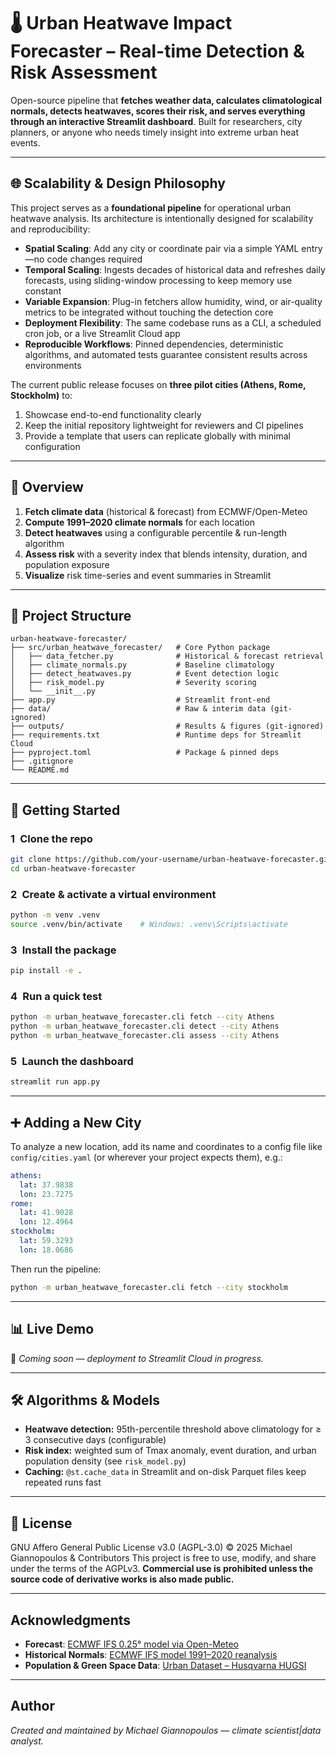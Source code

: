 # 🌡️ Urban Heatwave Impact Forecaster – Real-time Detection & Risk Assessment

Open-source pipeline that **fetches weather data, calculates climatological normals, detects heatwaves, scores their risk, and serves everything through an interactive Streamlit dashboard**.
Built for researchers, city planners, or anyone who needs timely insight into extreme urban heat events.

---

## 🌐 Scalability & Design Philosophy

This project serves as a **foundational pipeline** for operational urban heatwave analysis. Its architecture is intentionally designed for scalability and reproducibility:

* **Spatial Scaling**: Add any city or coordinate pair via a simple YAML entry—no code changes required
* **Temporal Scaling**: Ingests decades of historical data and refreshes daily forecasts, using sliding-window processing to keep memory use constant
* **Variable Expansion**: Plug-in fetchers allow humidity, wind, or air-quality metrics to be integrated without touching the detection core
* **Deployment Flexibility**: The same codebase runs as a CLI, a scheduled cron job, or a live Streamlit Cloud app
* **Reproducible Workflows**: Pinned dependencies, deterministic algorithms, and automated tests guarantee consistent results across environments

The current public release focuses on **three pilot cities (Athens, Rome, Stockholm)** to:

1. Showcase end-to-end functionality clearly
2. Keep the initial repository lightweight for reviewers and CI pipelines
3. Provide a template that users can replicate globally with minimal configuration

---

## 🧠 Overview

1. **Fetch climate data** (historical & forecast) from ECMWF/Open-Meteo
2. **Compute 1991–2020 climate normals** for each location
3. **Detect heatwaves** using a configurable percentile & run-length algorithm
4. **Assess risk** with a severity index that blends intensity, duration, and population exposure
5. **Visualize** risk time-series and event summaries in Streamlit

---

## 📂 Project Structure

```
urban-heatwave-forecaster/
├── src/urban_heatwave_forecaster/   # Core Python package
│   ├── data_fetcher.py              # Historical & forecast retrieval
│   ├── climate_normals.py           # Baseline climatology
│   ├── detect_heatwaves.py          # Event detection logic
│   ├── risk_model.py                # Severity scoring
│   └── __init__.py
├── app.py                           # Streamlit front-end
├── data/                            # Raw & interim data (git-ignored)
├── outputs/                         # Results & figures (git-ignored)
├── requirements.txt                 # Runtime deps for Streamlit Cloud
├── pyproject.toml                   # Package & pinned deps
├── .gitignore
└── README.md
```

---

## 🚀 Getting Started

### 1 Clone the repo

```bash
git clone https://github.com/your-username/urban-heatwave-forecaster.git
cd urban-heatwave-forecaster
```

### 2 Create & activate a virtual environment

```bash
python -m venv .venv
source .venv/bin/activate    # Windows: .venv\Scripts\activate
```

### 3 Install the package

```bash
pip install -e .
```

### 4 Run a quick test

```bash
python -m urban_heatwave_forecaster.cli fetch --city Athens
python -m urban_heatwave_forecaster.cli detect --city Athens
python -m urban_heatwave_forecaster.cli assess --city Athens
```

### 5 Launch the dashboard

```bash
streamlit run app.py
```

---

## ➕ Adding a New City

To analyze a new location, add its name and coordinates to a config file like `config/cities.yaml` (or wherever your project expects them), e.g.:

```yaml
athens:
  lat: 37.9838
  lon: 23.7275
rome:
  lat: 41.9028
  lon: 12.4964
stockholm:
  lat: 59.3293
  lon: 18.0686
```

Then run the pipeline:

```bash
python -m urban_heatwave_forecaster.cli fetch --city stockholm
```

---

## 📊 Live Demo

🚧 *Coming soon — deployment to Streamlit Cloud in progress.*

---

## 🛠 Algorithms & Models

* **Heatwave detection:** 95th-percentile threshold above climatology for ≥ 3 consecutive days (configurable)
* **Risk index:** weighted sum of Tmax anomaly, event duration, and urban population density (see `risk_model.py`)
* **Caching:** `@st.cache_data` in Streamlit and on-disk Parquet files keep repeated runs fast

---


## 📜 License

GNU Affero General Public License v3.0 (AGPL-3.0) © 2025 Michael Giannopoulos & Contributors
This project is free to use, modify, and share under the terms of the AGPLv3.
**Commercial use is prohibited unless the source code of derivative works is also made public.**


---

## Acknowledgments

* **Forecast**: [ECMWF IFS 0.25° model via Open-Meteo](https://open-meteo.com/)
* **Historical Normals**: [ECMWF IFS model 1991–2020 reanalysis](https://open-meteo.com/en/docs/historical-weather-api)
* **Population & Green Space Data**: [Urban Dataset – Husqvarna HUGSI](https://hugsi.green/cities/index)

---

## Author

*Created and maintained by Michael Giannopoulos — climate scientist|data analyst.*
